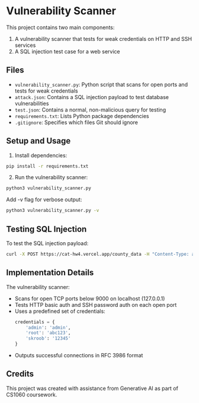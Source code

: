 # Vulnerability Scanner

This project contains two main components:
1. A vulnerability scanner that tests for weak credentials on HTTP and SSH services
2. A SQL injection test case for a web service

## Files
- `vulnerability_scanner.py`: Python script that scans for open ports and tests for weak credentials
- `attack.json`: Contains a SQL injection payload to test database vulnerabilities
- `test.json`: Contains a normal, non-malicious query for testing
- `requirements.txt`: Lists Python package dependencies
- `.gitignore`: Specifies which files Git should ignore

## Setup and Usage

1. Install dependencies:
```bash
pip install -r requirements.txt
```

2. Run the vulnerability scanner:
```bash
python3 vulnerability_scanner.py
```

Add -v flag for verbose output:
```bash
python3 vulnerability_scanner.py -v
```

## Testing SQL Injection

To test the SQL injection payload:
```bash
curl -X POST https://cat-hw4.vercel.app/county_data -H "Content-Type: application/json" -d @attack.json
```

## Implementation Details

The vulnerability scanner:
- Scans for open TCP ports below 9000 on localhost (127.0.0.1)
- Tests HTTP basic auth and SSH password auth on each open port
- Uses a predefined set of credentials:
  ```python
  credentials = {
      'admin': 'admin',
      'root': 'abc123',
      'skroob': '12345'
  }
  ```
- Outputs successful connections in RFC 3986 format

## Credits
This project was created with assistance from Generative AI as part of CS1060 coursework.
